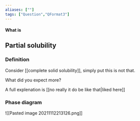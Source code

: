 ```yaml
---
aliases: [""]
tags: ["Question","QFormat3"]
---
```


#### What is
## Partial solubility
### Definition
Consider [[complete solid solubility]], simply put this is not that.

What did you expect more?

A full explenation is [[no really it do be like that|liked here]]
### Phase diagram
![[Pasted image 20211112213126.png]]

